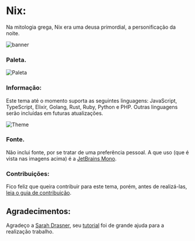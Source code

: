 # Nix:
Na mitologia grega, Nix era uma deusa primordial, a personificação da noite. 

![banner](https://i.postimg.cc/HW3JgwgK/banner.png)

### Paleta.

![Paleta](https://i.postimg.cc/qBcsC6dX/paleta.pngs)

### Informação:
Este tema até o momento suporta as seguintes linguagens: JavaScript, TypeScript, Elixir, Golang, Rust, Ruby, Python e PHP. Outras linguagens serão incluídas em futuras atualizações.

![Theme](https://i.postimg.cc/nVYHbpvh/theme.png)

### Fonte.
Não inclui fonte, por se tratar de uma preferência pessoal. A que uso (que é vista nas imagens acima) é a [JetBrains Mono](https://www.jetbrains.com/pt-pt/lp/mono). 

### Contribuições:
Fico feliz que queira contribuir para este tema, porém, antes de realizá-las, [leia o guia de contribuição](CONTRIBUTING.md).
## Agradecimentos:
Agradeço a [Sarah Drasner](https://twitter.com/sarah_edo), seu [tutorial](https://css-tricks.com/creating-a-vs-code-theme) foi de grande ajuda para a realização trabalho.